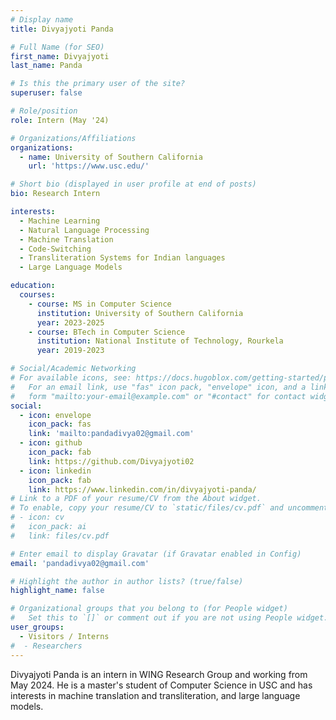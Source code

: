 ```yaml
---
# Display name
title: Divyajyoti Panda

# Full Name (for SEO)
first_name: Divyajyoti
last_name: Panda

# Is this the primary user of the site?
superuser: false

# Role/position
role: Intern (May '24)

# Organizations/Affiliations
organizations:
  - name: University of Southern California 
    url: 'https://www.usc.edu/'

# Short bio (displayed in user profile at end of posts)
bio: Research Intern

interests:
  - Machine Learning
  - Natural Language Processing
  - Machine Translation
  - Code-Switching
  - Transliteration Systems for Indian languages
  - Large Language Models

education:
  courses:
    - course: MS in Computer Science
      institution: University of Southern California
      year: 2023-2025
    - course: BTech in Computer Science
      institution: National Institute of Technology, Rourkela
      year: 2019-2023

# Social/Academic Networking
# For available icons, see: https://docs.hugoblox.com/getting-started/page-builder/#icons
#   For an email link, use "fas" icon pack, "envelope" icon, and a link in the
#   form "mailto:your-email@example.com" or "#contact" for contact widget.
social:
  - icon: envelope
    icon_pack: fas
    link: 'mailto:pandadivya02@gmail.com'
  - icon: github
    icon_pack: fab
    link: https://github.com/Divyajyoti02
  - icon: linkedin
    icon_pack: fab
    link: https://www.linkedin.com/in/divyajyoti-panda/
# Link to a PDF of your resume/CV from the About widget.
# To enable, copy your resume/CV to `static/files/cv.pdf` and uncomment the lines below.
# - icon: cv
#   icon_pack: ai
#   link: files/cv.pdf

# Enter email to display Gravatar (if Gravatar enabled in Config)
email: 'pandadivya02@gmail.com'

# Highlight the author in author lists? (true/false)
highlight_name: false

# Organizational groups that you belong to (for People widget)
#   Set this to `[]` or comment out if you are not using People widget.
user_groups:
  - Visitors / Interns
#  - Researchers
---
```


Divyajyoti Panda is an intern in WING Research Group and working from May 2024. He is a master's student of Computer Science in USC and has interests in machine translation and transliteration, and large language models.

